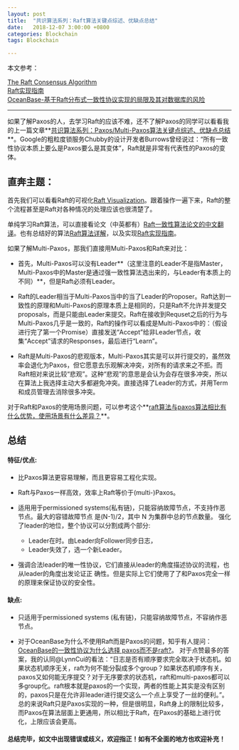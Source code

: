 ```yaml
---
layout: post
title:  "共识算法系列：Raft算法关键点综述、优缺点总结"
date:   2018-12-07 3:00:00 +0800
categories: Blockchain
tags: Blockchain

---
```


本文参考：

[The Raft Consensus Algorithm](https://raft.github.io/#implementations)       
[Raft实现指南](https://zhuanlan.zhihu.com/p/26506491)      
[OceanBase-基于Raft分布式一致性协议实现的局限及其对数据库的风险](https://oceanbase.alipay.com/blog/xuek5g)   

---          

如果了解Paxos的人，去学习Raft的应该不难，还不了解Paxos的同学可以看看我的上一篇文章**[共识算法系列：Paxos/Multi-Paxos算法关键点综述、优缺点总结](https://dinghaoli.github.io/2018/12/Paxos/)**。Google的粗粒度锁服务Chubby的设计开发者Burrows曾经说过：“所有一致性协议本质上要么是Paxos要么是其变体”，Raft就是非常有代表性的Paxos的变体。

## **直奔主题：**

首先我们可以看看Raft的可视化[Raft Visualization](http://thesecretlivesofdata.com/raft/)。跟着操作一遍下来，Raft的整个流程甚至是Raft对各种情况的处理应该也很清楚了。

单纯学习Raft算法，可以直接看论文（中英都有）[Raft一致性算法论文的中文翻译](https://github.com/maemual/raft-zh_cn)。也有总结好的算法[Raft算法详解](https://zhuanlan.zhihu.com/p/32052223)，以及实现[Raft实现指南](https://zhuanlan.zhihu.com/p/26506491)。

如果了解Multi-Paxos，那我们直接用Multi-Paxos和Raft来对比：

- 首先，Multi-Paxos可以没有Leader**（这里注意的Leader不是指Master，Multi-Paxos中的Master是通过强一致性算法选出来的，与Leader有本质上的不同）**，但是Raft必须有Leader。

- Raft的Leader相当于Multi-Paxos当中的当了Leader的Proposer。Raft达到一致性的原理和Multi-Paxos的原理本质上是相同的，只是Raft不允许并发提交proposals，而是只能由Leader来提交。Raft在接收到Requset之后的行为与Multi-Paxos几乎是一致的，Raft的操作可以看成是Multi-Paxos中的：（假设进行完了第一个Promise）直接发送“Accept”给非Leader节点，收集“Accept”请求的Responses，最后进行“Learn”。

- Raft是Multi-Paxos的悲观版本，Multi-Paxos其实是可以并行提交的，虽然效率会退化为Paxos，但它愿意去乐观解决冲突，对所有的请求来之不拒。而Raft相对来说比较“悲观”。这种“悲观”的意思是会认为会存在很多冲突，所以在算法上我选择主动大多都避免冲突。直接选择了Leader的方式，并用Term和成员管理去消除很多冲突。

对于Raft和Paxos的使用场景问题，可以参考这个**[raft算法与paxos算法相比有什么优势，使用场景有什么差异？](https://www.zhihu.com/question/36648084)**。

## **总结**

#### **特征/优点:**

- 比Paxos算法更容易理解，⽽且更容易工程化实现。

- Raft与Paxos一样高效，效率上Raft等价于(multi-)Paxos。

- 适⽤用于permissioned systems(私有链)，只能容纳故障节点，不⽀持作恶节点。最⼤的容错故障节点
是(N-1)/2，其中 N 为集群中总的节点数量。 强化了leader的地位，整个协议可以分割成两个部分:

	- Leader在时。由Leader向Follower同步⽇志，
	- Leader失效了，选一个新Leader。

- 强调合法leader的唯一性协议，它们直接从leader的⻆度描述协议的流程，也从leader的角度出发论证正 确性。但是实际上它们使用了了和Paxos完全⼀样的原理来保证协议的安全性。
                  
#### **缺点:**

- 只适用于permissioned systems (私有链)，只能容纳故障节点，不容纳作恶节点。

- 对于OceanBase为什么不使用Raft而是Paxos的问题，知乎有人提问：[OceanBase的一致性协议为什么选择 paxos而不是raft?](https://www.zhihu.com/question/52337912)。 对于点赞最多的答案，我的认同@LynnCui的看法：“日志是否有顺序要求完全取决于状态机。如果状态机顺序无关，raft为何不能分裂成多个group？如果状态机顺序有关，paxos又如何能无序提交？对于无序要求的状态机，raft和multi-paxos都可以多group化。raft根本就是paxos的一个实现，两者的性能上其实是没有区别的，paxos只是在允许非leader进行提交这么一个点上享受了一丝的便利。”。总的来说Raft只是Paxos实现的一种，但是很明显，Raft身上的限制比较多，而Paxos在算法层面上更通用，所以相比于Raft，在Paxos的基础上进行优化，上限应该会更高。

#### **总结完毕，如文中出现错误或歧义，欢迎指正！如有不全面的地方也欢迎补充！**



















